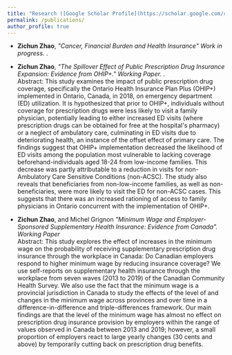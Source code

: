 ```yaml
---
title: "Research ([Google Scholar Profile](https://scholar.google.com/citations?user=6-cTZxkAAAAJ&hl=en))"
permalink: /publications/
author_profile: true
---
```

* <b>Zichun Zhao</b>, <i>"Cancer, Financial Burden and Health Insurance" Work in progress. </i>.<br>


* <b>Zichun Zhao</b>, <i>"The Spillover Effect of Public Prescription Drug Insurance Expansion: Evidence from OHIP+." Working Paper. </i>.<br>
    Abstract: This study examines the impact of public prescription drug coverage, specifically the Ontario Health Insurance Plan Plus (OHIP+) implemented in Ontario, Canada, in 2018, on emergency department (ED) utilization. It is hypothesized that prior to OHIP+, individuals without coverage for prescription drugs were less likely to visit a family physician, potentially leading to either increased ED visits (where prescription drugs can be obtained for free at the hospital's pharmacy) or a neglect of ambulatory care, culminating in ED visits due to deteriorating health, an instance of the offset effect of primary care. The findings suggest that OHIP+ implementation decreased the likelihood of ED visits among the population most vulnerable to lacking coverage beforehand-individuals aged 18-24 from low-income families. This decrease was partly attributable to a reduction in visits for non-Ambulatory Care Sensitive Conditions (non-ACSC). The study also reveals that beneficiaries from non-low-income families, as well as non-beneficiaries, were more likely to visit the ED for non-ACSC cases. This suggests that there was an increased rationing of access to family physicians in Ontario concurrent with the implementation of OHIP+.

  
* <b>Zichun Zhao</b>, and Michel Grignon  <i>"Minimum Wage and Employer-Sponsored Supplementary Health Insurance: Evidence from Canada". Working Paper</i><br>
    Abstract: This study explores the effect of increases in the minimum wage on the probability of receiving supplementary prescription drug insurance through the workplace in Canada: Do Canadian employers respond to higher minimum wage by reducing insurance coverage? We use self-reports on supplementary health insurance through the workplace from seven waves (2013 to 2019) of the Canadian Community Health Survey. We also use the fact that the minimum wage is a provincial jurisdiction in Canada to study the effects of the level of and changes in the minimum wage across provinces and over time in a difference-in-difference and triple-differences framework. Our main findings are that the level of the minimum wage has almost no effect on prescription drug insurance provision by employers within the range of values observed in Canada between 2013 and 2019; however, a small proportion of employers react to large yearly changes (30 cents and above) by temporarily cutting back on prescription drug benefits.  
